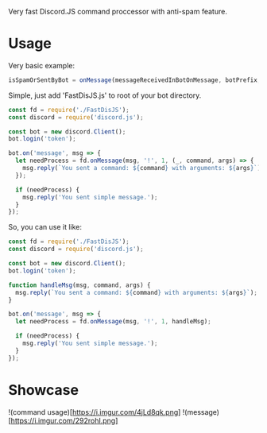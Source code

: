 Very fast Discord.JS command proccessor with anti-spam feature.

# Usage
Very basic example:
```js
isSpamOrSentByBot = onMessage(messageReceivedInBotOnMessage, botPrefix, antiSpamCooldownInSeconds, commandCallback);
```

Simple, just add 'FastDisJS.js' to root of your bot directory.
```js
const fd = require('./FastDisJS');
const discord = require('discord.js');

const bot = new discord.Client();
bot.login('token');

bot.on('message', msg => {
  let needProcess = fd.onMessage(msg, '!', 1, (_, command, args) => {
    msg.reply(`You sent a command: ${command} with arguments: ${args}`);
  });

  if (needProcess) {
    msg.reply('You sent simple message.');
  }
});
```

So, you can use it like:
```js
const fd = require('./FastDisJS');
const discord = require('discord.js');

const bot = new discord.Client();
bot.login('token');

function handleMsg(msg, command, args) {
  msg.reply(`You sent a command: ${command} with arguments: ${args}`);
}

bot.on('message', msg => {
  let needProcess = fd.onMessage(msg, '!', 1, handleMsg);

  if (needProcess) {
    msg.reply('You sent simple message.');
  }
});
```

# Showcase
!(command usage)[https://i.imgur.com/4jLd8qk.png]
!(message)[https://i.imgur.com/292rohI.png]

